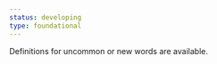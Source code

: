 ```yaml
---
status: developing
type: foundational
---
```


Definitions for uncommon or new words are available.
